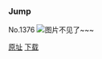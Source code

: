 ### Jump
No.1376
![图片不见了~~~](https://imgs.xkcd.com/comics/jump.png)

[原址](https://xkcd.com//1376) [下载](https://imgs.xkcd.com/comics/jump.png)

